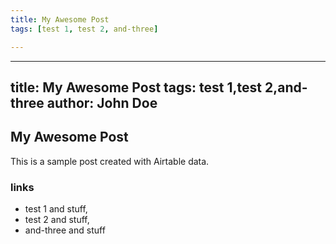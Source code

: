 ```yaml
---
title: My Awesome Post
tags: [test 1, test 2, and-three]

---
```


---
title: My Awesome Post
tags: test 1,test 2,and-three
author: John Doe
---

## My Awesome Post

This is a sample post created with Airtable data.

### links


- test 1 and stuff,
- test 2 and stuff,
- and-three and stuff